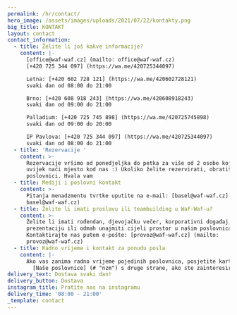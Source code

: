 ```yaml
---
permalink: /hr/contact/
hero_image: /assets/images/uploads/2021/07/22/kontakty.png
big_title: KONTAKT
layout: contact
contact_information:
  - title: Želite li još kakve informacije?
    content: |-
      [office@waf-waf.cz] (mailto: office@waf-waf.cz)
      [+420 725 344 097] (https://wa.me/420725344097)

      Letna: [+420 602 728 121] (https://wa.me/420602728121)
      svaki dan od 08:00 do 21:00

      Brno: [+420 608 918 243] (https://wa.me/420608918243)
      svaki dan od 09:00 do 21:00

      Palladium: [+420 725 745 898] (https://wa.me/420725745898)
      svaki dan od 09:00 do 20:00

      IP Pavlova: [+420 725 344 097] (https://wa.me/420725344097)
      svaki dan od 08:00 do 21:00
  - title: 'Rezervacije '
    content: >-
      Rezervacije vršimo od ponedjeljka do petka za više od 2 osobe koje će
      uvijek naći mjesto kod nas :) Ukoliko želite rezervirati, obratite se
      poslovnici. Hvala vam
  - title: Mediji i poslovni kontakt
    content: >-
      Pitanja menadzmentu tvrtke uputite na e-mail: [basel@waf-waf.cz] (mailto:
      basel@waf-waf.cz)
  - title: Želite li imati proslavu ili teambuilding u Waf-Waf-u?
    content: >-
      Želite li imati rođendan, djevojačku večer, korporativni događaj,
      prezentaciju ili odmah unajmiti cijeli prostor u našim poslovnicama?
      Kontaktirajte nas putem e-pošte: [provoz@waf-waf.cz] (mailto:
      provoz@waf-waf.cz)
  - title: Radno vrijeme i kontakt za ponudu posla
    content: |-
      Ako vas zanima radno vrijeme pojedinih poslovnica, posjetite karticu:
        [Naše poslovnice] (# "nzm") s druge strane, ako ste zainteresirani za rad u Waf-Waf-u, možete posjetiti okvir: [slobodna radna mjesta] (#).
delivery_text: Dostava svaki dan!
delivery_button: Dostava
instagram_title: Pratite nas na instagramu
delivery_time: '08:00 - 21:00'
_template: contact
---
```



